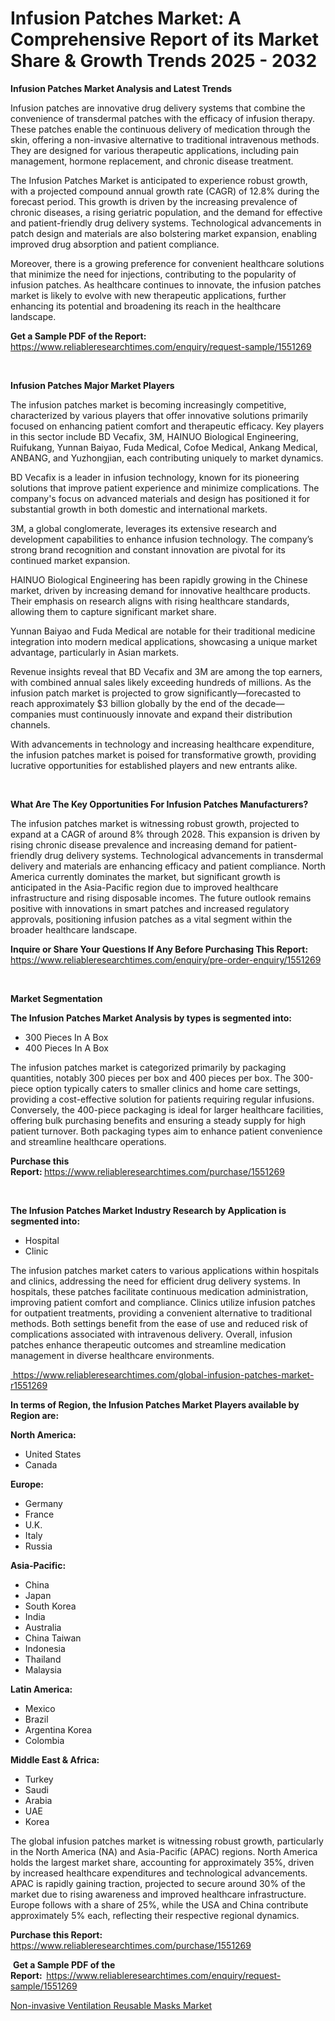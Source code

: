 <p><h1>Infusion Patches Market: A Comprehensive Report of its Market Share & Growth Trends 2025 - 2032</h1></p><p><strong>Infusion Patches Market Analysis and Latest Trends</strong></p>
<p><p>Infusion patches are innovative drug delivery systems that combine the convenience of transdermal patches with the efficacy of infusion therapy. These patches enable the continuous delivery of medication through the skin, offering a non-invasive alternative to traditional intravenous methods. They are designed for various therapeutic applications, including pain management, hormone replacement, and chronic disease treatment.</p><p>The Infusion Patches Market is anticipated to experience robust growth, with a projected compound annual growth rate (CAGR) of 12.8% during the forecast period. This growth is driven by the increasing prevalence of chronic diseases, a rising geriatric population, and the demand for effective and patient-friendly drug delivery systems. Technological advancements in patch design and materials are also bolstering market expansion, enabling improved drug absorption and patient compliance.</p><p>Moreover, there is a growing preference for convenient healthcare solutions that minimize the need for injections, contributing to the popularity of infusion patches. As healthcare continues to innovate, the infusion patches market is likely to evolve with new therapeutic applications, further enhancing its potential and broadening its reach in the healthcare landscape.</p></p>
<p><strong>Get a Sample PDF of the Report:&nbsp;</strong> <a href="https://www.reliableresearchtimes.com/enquiry/request-sample/1551269?utm_campaign=3033&utm_medium=2&utm_source=Github&utm_content=ia&utm_term=04032025&utm_id=infusion-patches">https://www.reliableresearchtimes.com/enquiry/request-sample/1551269</a></p>
<p>&nbsp;</p>
<p><strong>Infusion Patches Major Market Players</strong></p>
<p><p>The infusion patches market is becoming increasingly competitive, characterized by various players that offer innovative solutions primarily focused on enhancing patient comfort and therapeutic efficacy. Key players in this sector include BD Vecafix, 3M, HAINUO Biological Engineering, Ruifukang, Yunnan Baiyao, Fuda Medical, Cofoe Medical, Ankang Medical, ANBANG, and Yuzhongjian, each contributing uniquely to market dynamics.</p><p>BD Vecafix is a leader in infusion technology, known for its pioneering solutions that improve patient experience and minimize complications. The company's focus on advanced materials and design has positioned it for substantial growth in both domestic and international markets.</p><p>3M, a global conglomerate, leverages its extensive research and development capabilities to enhance infusion technology. The company’s strong brand recognition and constant innovation are pivotal for its continued market expansion.</p><p>HAINUO Biological Engineering has been rapidly growing in the Chinese market, driven by increasing demand for innovative healthcare products. Their emphasis on research aligns with rising healthcare standards, allowing them to capture significant market share.</p><p>Yunnan Baiyao and Fuda Medical are notable for their traditional medicine integration into modern medical applications, showcasing a unique market advantage, particularly in Asian markets.</p><p>Revenue insights reveal that BD Vecafix and 3M are among the top earners, with combined annual sales likely exceeding hundreds of millions. As the infusion patch market is projected to grow significantly—forecasted to reach approximately $3 billion globally by the end of the decade—companies must continuously innovate and expand their distribution channels. </p><p>With advancements in technology and increasing healthcare expenditure, the infusion patches market is poised for transformative growth, providing lucrative opportunities for established players and new entrants alike.</p></p>
<p>&nbsp;</p>
<p><strong>What Are The Key Opportunities For Infusion Patches Manufacturers?</strong></p>
<p><p>The infusion patches market is witnessing robust growth, projected to expand at a CAGR of around 8% through 2028. This expansion is driven by rising chronic disease prevalence and increasing demand for patient-friendly drug delivery systems. Technological advancements in transdermal delivery and materials are enhancing efficacy and patient compliance. North America currently dominates the market, but significant growth is anticipated in the Asia-Pacific region due to improved healthcare infrastructure and rising disposable incomes. The future outlook remains positive with innovations in smart patches and increased regulatory approvals, positioning infusion patches as a vital segment within the broader healthcare landscape.</p></p>
<p><strong>Inquire or Share Your Questions If Any Before Purchasing This Report:</strong> <a href="https://www.reliableresearchtimes.com/enquiry/pre-order-enquiry/1551269?utm_campaign=3033&utm_medium=2&utm_source=Github&utm_content=ia&utm_term=04032025&utm_id=infusion-patches">https://www.reliableresearchtimes.com/enquiry/pre-order-enquiry/1551269</a></p>
<p>&nbsp;</p>
<p><strong>Market Segmentation</strong></p>
<p><strong>The Infusion Patches Market Analysis by types is segmented into:</strong></p>
<p><ul><li>300 Pieces In A Box</li><li>400 Pieces In A Box</li></ul></p>
<p><p>The infusion patches market is categorized primarily by packaging quantities, notably 300 pieces per box and 400 pieces per box. The 300-piece option typically caters to smaller clinics and home care settings, providing a cost-effective solution for patients requiring regular infusions. Conversely, the 400-piece packaging is ideal for larger healthcare facilities, offering bulk purchasing benefits and ensuring a steady supply for high patient turnover. Both packaging types aim to enhance patient convenience and streamline healthcare operations.</p></p>
<p><strong>Purchase this Report:&nbsp;</strong><a href="https://www.reliableresearchtimes.com/purchase/1551269?utm_campaign=3033&utm_medium=2&utm_source=Github&utm_content=ia&utm_term=04032025&utm_id=infusion-patches">https://www.reliableresearchtimes.com/purchase/1551269</a></p>
<p>&nbsp;</p>
<p><strong>The Infusion Patches Market Industry Research by Application is segmented into:</strong></p>
<p><ul><li>Hospital</li><li>Clinic</li></ul></p>
<p><p>The infusion patches market caters to various applications within hospitals and clinics, addressing the need for efficient drug delivery systems. In hospitals, these patches facilitate continuous medication administration, improving patient comfort and compliance. Clinics utilize infusion patches for outpatient treatments, providing a convenient alternative to traditional methods. Both settings benefit from the ease of use and reduced risk of complications associated with intravenous delivery. Overall, infusion patches enhance therapeutic outcomes and streamline medication management in diverse healthcare environments.</p></p>
<p><a href="https://www.reliableresearchtimes.com/global-infusion-patches-market-r1551269?utm_campaign=3033&utm_medium=2&utm_source=Github&utm_content=ia&utm_term=04032025&utm_id=infusion-patches">&nbsp;https://www.reliableresearchtimes.com/global-infusion-patches-market-r1551269</a></p>
<p><strong>In terms of Region, the Infusion Patches Market Players available by Region are:</strong></p>
<p>
    <p> <strong> North America: </strong>
        <ul>
            <li>United States</li>
            <li>Canada</li>
        </ul>
        </p> 
    <p> <strong> Europe: </strong>
        <ul>
            <li>Germany</li>
            <li>France</li>
            <li>U.K.</li>
            <li>Italy</li>
            <li>Russia</li>
        </ul>
        </p> 
    <p> <strong> Asia-Pacific: </strong>
        <ul>
            <li>China</li>
            <li>Japan</li>
            <li>South Korea</li>
            <li>India</li>
            <li>Australia</li>
            <li>China Taiwan</li>
            <li>Indonesia</li>
            <li>Thailand</li>
            <li>Malaysia</li>
        </ul>
        </p> 
    <p> <strong> Latin America: </strong>
        <ul>
            <li>Mexico</li>
            <li>Brazil</li>
            <li>Argentina Korea</li>
            <li>Colombia</li>
        </ul>
        </p> 
    <p> <strong> Middle East & Africa: </strong>
        <ul>
            <li>Turkey</li>
            <li>Saudi</li>
            <li>Arabia</li>
            <li>UAE</li>
            <li>Korea</li>
        </ul>
    </p>
    </p>
<p><p>The global infusion patches market is witnessing robust growth, particularly in the North America (NA) and Asia-Pacific (APAC) regions. North America holds the largest market share, accounting for approximately 35%, driven by increased healthcare expenditures and technological advancements. APAC is rapidly gaining traction, projected to secure around 30% of the market due to rising awareness and improved healthcare infrastructure. Europe follows with a share of 25%, while the USA and China contribute approximately 5% each, reflecting their respective regional dynamics.</p></p>
<p><strong>Purchase this Report: </strong><a href="https://www.reliableresearchtimes.com/purchase/1551269?utm_campaign=3033&utm_medium=2&utm_source=Github&utm_content=ia&utm_term=04032025&utm_id=infusion-patches">https://www.reliableresearchtimes.com/purchase/1551269</a></p>
<p>&nbsp;<strong>Get a Sample PDF of the Report:&nbsp;&nbsp;</strong><a href="https://www.reliableresearchtimes.com/enquiry/request-sample/1551269?utm_campaign=3033&utm_medium=2&utm_source=Github&utm_content=ia&utm_term=04032025&utm_id=infusion-patches">https://www.reliableresearchtimes.com/enquiry/request-sample/1551269</a></p>
<p><strong></strong></p>
<p><p><a href="https://github.com/voetzeszuh/Market-Research-Report-List-1/blob/main/non-invasive-ventilation-reusable-masks-market.md?utm_campaign=3033&utm_medium=2&utm_source=Github&utm_content=ia&utm_term=04032025&utm_id=infusion-patches">Non-invasive Ventilation Reusable Masks Market</a></p></p>